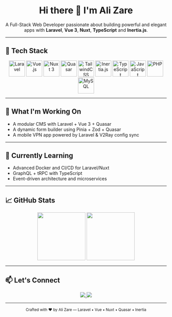 <h1 align="center">Hi there 👋 I'm Ali Zare</h1>

<p align="center">
  A Full-Stack Web Developer passionate about building powerful and elegant apps with <strong>Laravel</strong>, <strong>Vue 3</strong>, <strong>Nuxt</strong>, <strong>TypeScript</strong> and <strong>Inertia.js</strong>.
</p>

---

## 🚀 Tech Stack

<div align="center">

  <!-- Laravel -->
  <img src="https://upload.wikimedia.org/wikipedia/commons/9/9a/Laravel.svg" width="50" alt="Laravel" title="Laravel" />

  <!-- Vue 3 -->
  <img src="https://cdn.jsdelivr.net/gh/devicons/devicon/icons/vuejs/vuejs-original.svg" width="50" alt="Vue.js" title="Vue 3" />

  <!-- Nuxt 3 -->
  <img src="https://nuxt.com/assets/design-kit/icon-green.svg" width="50" alt="Nuxt 3" title="Nuxt 3" />

  <!-- Quasar -->
  <img src="https://cdn.quasar.dev/logo-v2/svg/logo-dark.svg" width="50" alt="Quasar" title="Quasar Framework" />
  
  <!-- TailwindCSS -->
  <img src="https://avatars.githubusercontent.com/u/67109815?s=200&v=4" width="50" alt="TailwindCSS" title="TailwindCSS" />

  <!-- Inertia.js -->
  <img src="https://avatars.githubusercontent.com/u/47703742?s=200&v=4" width="50" alt="Inertia.js" title="Inertia.js" />

  <!-- TypeScript -->
  <img src="https://cdn.jsdelivr.net/gh/devicons/devicon/icons/typescript/typescript-original.svg" width="50" alt="TypeScript" title="TypeScript" />

  <!-- JavaScript -->
  <img src="https://cdn.jsdelivr.net/gh/devicons/devicon/icons/javascript/javascript-original.svg" width="50" alt="JavaScript" title="JavaScript" />

  <!-- PHP -->
  <img src="https://cdn.jsdelivr.net/gh/devicons/devicon/icons/php/php-original.svg" width="50" alt="PHP" title="PHP" />

  <!-- MySQL -->
  <img src="https://cdn.jsdelivr.net/gh/devicons/devicon/icons/mysql/mysql-original.svg" width="50" alt="MySQL" title="MySQL" />

</div>

---

## 🧠 What I'm Working On

- A modular CMS with Laravel + Vue 3 + Quasar
- A dynamic form builder using Pinia + Zod + Quasar
- A mobile VPN app powered by Laravel & V2Ray config sync

---

## 🌱 Currently Learning

- Advanced Docker and CI/CD for Laravel/Nuxt
- GraphQL + tRPC with TypeScript
- Event-driven architecture and microservices

---

## 📈 GitHub Stats

<div align="center">
  <img src="https://github-readme-stats.vercel.app/api?username=xfire5000&show_icons=true&theme=tokyonight&hide_border=true" height="150"/>
  <img src="https://github-readme-stats.vercel.app/api/top-langs/?username=xfire5000&layout=compact&theme=tokyonight&hide_border=true" height="150"/>
</div>

---

## 📫 Let's Connect

<div align="center">
  <a href="mailto:xfire5000@gmail.com">
    <img src="https://img.shields.io/badge/Email-D14836?style=for-the-badge&logo=gmail&logoColor=white"/>
  </a>
  <a href="https://linkedin.com/in/xfire5000">
    <img src="https://img.shields.io/badge/LinkedIn-0A66C2?style=for-the-badge&logo=linkedin&logoColor=white"/>
  </a>
</div>

---

<div align="center">
  <sub>Crafted with ❤️ by Ali Zare — Laravel • Vue • Nuxt • Quasar • Inertia</sub>
</div>
